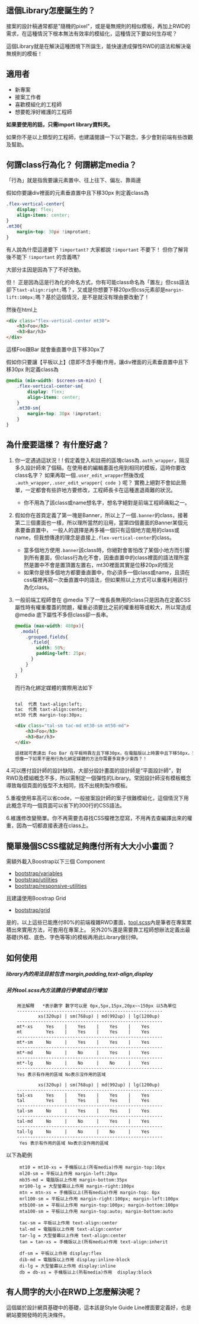 ## **這個Library怎麼誕生的？**
接案的設計稿通常都是"隨機的pixel"，或是毫無規則的相似模板，再加上RWD的需求，在這種情況下根本無法有效率的模組化，這種情況下要如何生存呢？

這個Library就是在解決這種困境下所誕生，能快速達成彈性RWD的語法和解決毫無規則的模板！

## **適用者**
* 新專案
* 接案工作者
* 喜歡模組化的工程師
* 想要乾淨好維護的工程師

<b>如果要使用的話，只需import library資料夾。</b>

如果你不是以上類型的工程師，也建議閱讀一下以下觀念，多少會對前端有些改觀及幫助。


## **何謂class行為化？ 何謂綁定media？**

「行為」就是指我要讓元素置中、往上往下、偏左、靠兩邊

假如你要讓div裡面的元素垂直置中且下移30px 則定義class為
```scss
.flex-vertical-center{
    display: flex;
    align-items: center;
}
.mt30{
    margin-top: 30px !improtant;
}
```
有人說為什麼這邊要下 `!important?` 大家都說 `!important` 不要下！
但你了解背後不能下 `!important` 的含義嗎? 

大部分主因是因為下了不好改動。

但！ 正是因為這是行為化的命名方式，你有可能class命名為「置左」但css語法卻下`taxt-align:right;`嗎？，又或是你想要下移20px但css元素卻是`margin-lift:100px;`嗎？基於這個情況，是不是就沒有理由要改動了！



然後在html上
```html
<div class="flex-vertical-center mt30">
    <h3>Foo</h3>
    <h3>Bar/h3>
</div>
```
這樣Foo跟Bar 就會垂直置中且下移30px了


假如你只要讓【平板以上】(意即不含手機)作用，讓div裡面的元素垂直置中且下移30px 則定義class為
```scss
@media (min-width: $screen-sm-min) {
    .flex-vertical-center-sm{
        display: flex;
        align-items: center;
    }
    .mt30-sm{
        margin-top: 30px !improtant;
    }
}
```
## **為什麼要這樣？ 有什麼好處？**

1. 你一定遇過這狀況！! 假定義登入和註冊的區塊class為`.auth_wrapper`，隔沒多久設計師來了個稿，在使用者的編輯畫面也用到相同的模板，這時你要改class名字？
如果再取一個`.user_edit_wrapper`然後改成 `.auth_wrapper,.user_edit_wrapper{ code }` 呢？
實務上絕對不會如此簡單，一定都會有些許地方要修改，工程師長卡在這種進退兩難的狀況。

    * 你不用為了該class或name想名字，想名字絕對是前端工程師痛點之一。

2. 假如你在首頁定義了第一塊是Banner，所以上了一個`.banner`的class，接著第二三個畫面也一樣，所以理所當然的沿用，當第四個畫面的Banner某個元素要垂直置中，
一般人的選擇是再多補一個只有這個地方能用的class或name，但我想傳達的理念是直接上`.flex-vertical-center`的class。

    * 當多個地方使用`.banner`該class時，你絕對會害怕改了某個小地方而引響到所有畫面，但class行為化不會，因垂直置中的class裡面的語法理所當然是置中不會是置頂置左置右，mt30裡面其實是位移20px的情況
    * 如果你是很多個地方都要垂直置中，你必須多一個class或name，且須在css檔裡再寫一次垂直置中的語法，但如果照以上方式可以重複利用該行為化class。

3. 一般前端工程師會在 @media 下了一堆長長無用的class只是因為在定義CSS屬性時有權重覆蓋的問題，權重必須要比之前的權重相等或較大，所以常造成 @media 底下屬性不多但class卻一長串。
    ```scss
    @media (max-width: 480px){
      .modal{
        .grouped.fields{
          .field{
            width: 50%;
            padding-left: 25px;
          }
        }
      }
    }
    ```
    而行為化綁定媒體的實際用法如下    
    ```html
    
    tal  代表 taxt-align:left;
    tac  代表 taxt-align:center;
    mt30 代表 margin-top:30px;
    
    <div class="tal-sm tac-md mt30-sm mt50-md">
        <h3>Foo</h3>
        <h3>Bar/h3>
    </div>
    
    這樣就可表達出 Foo Bar 在平板時靠左且下移30px，在電腦版以上時置中且下移50px，完全不用再多寫任何CSS及class  
    想像一下如果不是用行為化綁定媒體的方法你需要多寫多少東西？！
    ```

4.可以應付設計師的設計缺陷，大部分設計畫面的設計師是“平面設計師”，對RWD及模組概念不多，所以需制定一個彈性的Library。常因設計師沒有模板概念導致每個頁面的版型不太相同，找不出規則製作模板。

5.重複使用率高可以省code，一般接案設計師的案子很難模組化，這個情況下用此概念平均一個頁面可以省下約300行的CSS語法。

6.維護修改變簡單。你不再需要去尋找CSS檔裡怎麼寫，不用再去查編譯出來的權重，因為一切都直接表達在class上。

## **簡單幾個SCSS檔就足夠應付所有大大小小畫面？**
需額外載入Boostrap以下三個 Component
* [bootstrap/variables](https://github.com/twbs/bootstrap/blob/v4-dev/scss/_variables.scss)
* [bootstrap/utilities](https://github.com/twbs/bootstrap/tree/v4-dev/scss/utilities)
* [bootstrap/responsive-utilities](http://getbootstrap.com/css/#responsive-utilities)

且建議使用Boostrap Grid
* [bootstrap/grid](https://github.com/twbs/bootstrap/blob/v4-dev/scss/bootstrap-grid.scss)

是的，以上這些已能應付80%的前端複雜RWD畫面，[tool.scss](https://github.com/lustan3216/Behavior-Bind-Media/blob/master/tool.scss)內是筆者在專案累積出來實用方法，可套用在專案上。
另外20%還是需要靠工程師想辦法定義出最基礎(外框、底色、字色等等)的模板再用此Library做衍伸。


## **如何使用**
##### library內的用法目前包含 margin,padding,text-align,display
##### 另外tool.scss內方法請自行參閱或自行增加
```
    用法解釋   *表示數字 數字可以是 0px,5px,15px,20px~~150px 以5為單位
    -------------------------------------------------------
            xs(320up) | sm(768up) | md(992up) | lg(1200up)
    -------------------------------------------------------
    mt*-xs     Yes    |    Yes    |    Yes    |    Yes
    mt         Yes    |    Yes    |    Yes    |    Yes
    -------------------------------------------------------
    mt*-sm     No     |    Yes    |    Yes    |    Yes
    -------------------------------------------------------
    mt*-md     No     |    No     |    Yes    |    Yes
    -------------------------------------------------------
    mt*-lg     No     |    No     |    No     |    Yes
    -------------------------------------------------------
    Yes 表示有作用的區域 No表示沒作用的區域
    
            xs(320up) | sm(768up) | md(992up) | lg(1200up)
    -------------------------------------------------------
    tal-xs     Yes    |    Yes    |    Yes    |    Yes
    tal        Yes    |    Yes    |    Yes    |    Yes
    -------------------------------------------------------
    tal-sm     No     |    Yes    |    Yes    |    Yes
    -------------------------------------------------------
    tal-md     No     |    No     |    Yes    |    Yes
    -------------------------------------------------------
    tal-lg     No     |    No     |    No     |    Yes
    -------------------------------------------------------    
     Yes 表示有作用的區域 No表示沒作用的區域
``` 

以下為範例 
``` 
     mt10 = mt10-xs = 手機版以上(所有media)作用 margin-top:10px 
     ml20-sm = 平板以上作用 margin-left:20px
     mb35-md = 電腦版以上作用 margin-bottom:35px
     mr100-lg = 大型螢幕以上作用 margin-right:100px
     mtn = mtn-xs = 手機版以上(所有media)作用 margin-top: 0px
     mrl100-sm = 平板以上作用 margin-right:100px; margin-left:100px
     mtb100-sm = 平板以上作用 margin-top:100px; margin-bottom:100px
     mta100-sm = 平板以上作用 margin-top:auto; margin-bottom:auto
``` 
``` 
     tac-sm = 平板以上作用 text-align:center
     tal-md = 電腦版以上作用 text-align:center
     tar-lg = 大型螢幕以上作用 text-align:center
     tan = tan-xs = 手機版以上(所有media)作用 text-align:inherit
``` 
``` 
     df-sm = 平板以上作用 display:flex
     dib-md = 電腦版以上作用 display:inline-block
     di-lg = 大型螢幕以上作用 display:inline
     db = db-xs = 手機版以上(所有media)作用  display:block
```      

## **有人問字的大小在RWD上怎麼解決呢？**
這個屬於設計網頁基礎中的基礎，這本該是Style Guide Line裡面要定義好，也是網站要開發時的先決條件。
